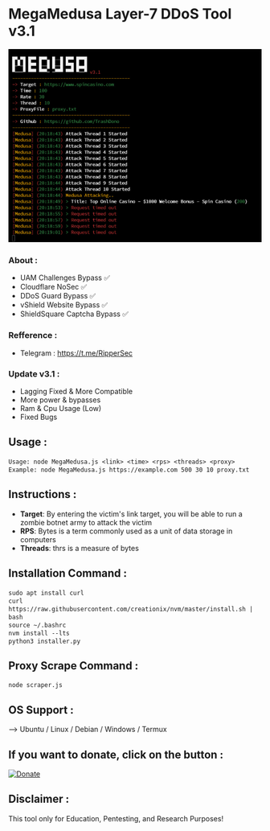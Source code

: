 # MegaMedusa Layer-7 DDoS Tool v3.1
 ![Screenshot_1](photo_2024-04-24_02-06-49.jpg)
 
 ### About :
- UAM Challenges Bypass ✅
- Cloudflare NoSec ✅
- DDoS Guard Bypass ✅
- vShield Website Bypass ✅
- ShieldSquare Captcha Bypass ✅
  
 ### Refference :
- Telegram : https://t.me/RipperSec
  
 ### Update v3.1 :
- Lagging Fixed & More Compatible
- More power & bypasses
- Ram & Cpu Usage (Low)
- Fixed Bugs
 ## Usage :
```
Usage: node MegaMedusa.js <link> <time> <rps> <threads> <proxy>
Example: node MegaMedusa.js https://example.com 500 30 10 proxy.txt
```
## Instructions :
- **Target**: By entering the victim's link target, you will be able to run a zombie botnet army to attack the victim
- **RPS**: Bytes is a term commonly used as a unit of data storage in computers
- **Threads**: thrs is a measure of bytes
 ## Installation Command :
```
sudo apt install curl 
curl https://raw.githubusercontent.com/creationix/nvm/master/install.sh | bash
source ~/.bashrc
nvm install --lts
python3 installer.py
```
 ## Proxy Scrape Command :
```
node scraper.js
```
 ## OS Support :
 --> Ubuntu / Linux / Debian / Windows / Termux

## If you want to donate, click on the button :
<a href="[https://saweria.co/whomrx](https://sociabuzz.com/kudagila/donate)"><img title="Donate" src="https://img.shields.io/badge/Donate-KudaGila-yellow?style=for-the-badge&logo=github"></a>

## Disclaimer :
This tool only for Education, Pentesting, and Research Purposes!

